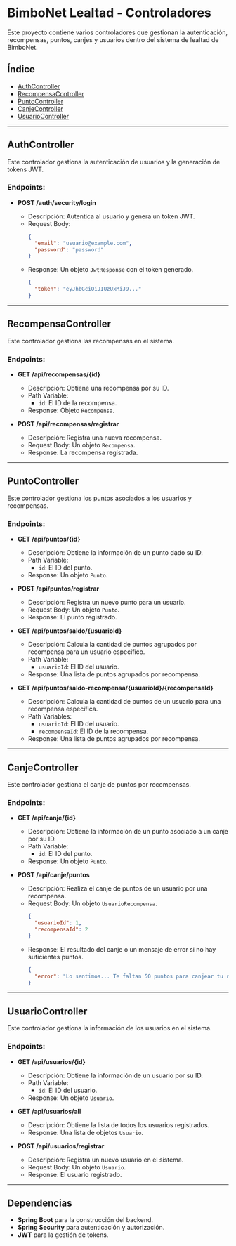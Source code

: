 # BimboNet Lealtad - Controladores

Este proyecto contiene varios controladores que gestionan la autenticación, recompensas, puntos, canjes y usuarios dentro del sistema de lealtad de BimboNet.

## Índice

- [AuthController](#authcontroller)
- [RecompensaController](#recompensacontroller)
- [PuntoController](#puntocontroller)
- [CanjeController](#canjecontroller)
- [UsuarioController](#usuariocontroller)

---

## AuthController

Este controlador gestiona la autenticación de usuarios y la generación de tokens JWT.

### Endpoints:

- **POST /auth/security/login**

  - Descripción: Autentica al usuario y genera un token JWT.
  - Request Body:
    ```json
    {
      "email": "usuario@example.com",
      "password": "password"
    }
    ```
  - Response: Un objeto `JwtResponse` con el token generado.
    ```json
    {
      "token": "eyJhbGciOiJIUzUxMiJ9..."
    }
    ```

---

## RecompensaController

Este controlador gestiona las recompensas en el sistema.

### Endpoints:

- **GET /api/recompensas/{id}**

  - Descripción: Obtiene una recompensa por su ID.
  - Path Variable:
    - `id`: El ID de la recompensa.
  - Response: Objeto `Recompensa`.

- **POST /api/recompensas/registrar**

  - Descripción: Registra una nueva recompensa.
  - Request Body: Un objeto `Recompensa`.
  - Response: La recompensa registrada.

---

## PuntoController

Este controlador gestiona los puntos asociados a los usuarios y recompensas.

### Endpoints:

- **GET /api/puntos/{id}**

  - Descripción: Obtiene la información de un punto dado su ID.
  - Path Variable:
    - `id`: El ID del punto.
  - Response: Un objeto `Punto`.

- **POST /api/puntos/registrar**

  - Descripción: Registra un nuevo punto para un usuario.
  - Request Body: Un objeto `Punto`.
  - Response: El punto registrado.

- **GET /api/puntos/saldo/{usuarioId}**

  - Descripción: Calcula la cantidad de puntos agrupados por recompensa para un usuario específico.
  - Path Variable:
    - `usuarioId`: El ID del usuario.
  - Response: Una lista de puntos agrupados por recompensa.

- **GET /api/puntos/saldo-recompensa/{usuarioId}/{recompensaId}**

  - Descripción: Calcula la cantidad de puntos de un usuario para una recompensa específica.
  - Path Variables:
    - `usuarioId`: El ID del usuario.
    - `recompensaId`: El ID de la recompensa.
  - Response: Una lista de puntos agrupados por recompensa.

---

## CanjeController

Este controlador gestiona el canje de puntos por recompensas.

### Endpoints:

- **GET /api/canje/{id}**

  - Descripción: Obtiene la información de un punto asociado a un canje por su ID.
  - Path Variable:
    - `id`: El ID del punto.
  - Response: Un objeto `Punto`.

- **POST /api/canje/puntos**

  - Descripción: Realiza el canje de puntos de un usuario por una recompensa.
  - Request Body: Un objeto `UsuarioRecompensa`.
    ```json
    {
      "usuarioId": 1,
      "recompensaId": 2
    }
    ```
  - Response: El resultado del canje o un mensaje de error si no hay suficientes puntos.
    ```json
    {
      "error": "Lo sentimos... Te faltan 50 puntos para canjear tu recompensa."
    }
    ```

---

## UsuarioController

Este controlador gestiona la información de los usuarios en el sistema.

### Endpoints:

- **GET /api/usuarios/{id}**

  - Descripción: Obtiene la información de un usuario por su ID.
  - Path Variable:
    - `id`: El ID del usuario.
  - Response: Un objeto `Usuario`.

- **GET /api/usuarios/all**

  - Descripción: Obtiene la lista de todos los usuarios registrados.
  - Response: Una lista de objetos `Usuario`.

- **POST /api/usuarios/registrar**

  - Descripción: Registra un nuevo usuario en el sistema.
  - Request Body: Un objeto `Usuario`.
  - Response: El usuario registrado.

---

## Dependencias

- **Spring Boot** para la construcción del backend.
- **Spring Security** para autenticación y autorización.
- **JWT** para la gestión de tokens.
